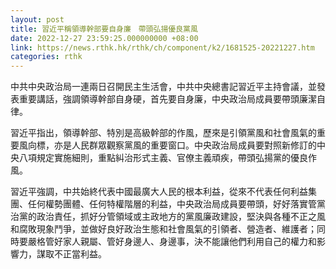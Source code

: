 ```yaml
---
layout: post
title: 習近平稱領導幹部要自身廉　帶頭弘揚優良黨風
date: 2022-12-27 23:59:25.000000000 +08:00
link: https://news.rthk.hk/rthk/ch/component/k2/1681525-20221227.htm
categories: rthk
---
```


中共中央政治局一連兩日召開民主生活會，中共中央總書記習近平主持會議，並發表重要講話，強調領導幹部自身硬，首先要自身廉，中央政治局成員要帶頭廉潔自律。 

習近平指出，領導幹部、特別是高級幹部的作風，歷來是引領黨風和社會風氣的重要風向標，亦是人民群眾觀察黨風的重要窗口。中央政治局成員要對照新修訂的中央八項規定實施細則，重點糾治形式主義、官僚主義頑疾，帶頭弘揚黨的優良作風。

習近平強調，中共始終代表中國最廣大人民的根本利益，從來不代表任何利益集團、任何權勢團體、任何特權階層的利益，中央政治局成員要帶頭，好好落實管黨治黨的政治責任，抓好分管領域或主政地方的黨風廉政建設，堅決與各種不正之風和腐敗現象鬥爭，並做好良好政治生態和社會風氣的引領者、營造者、維護者；同時要嚴格管好家人親屬、管好身邊人、身邊事，決不能讓他們利用自己的權力和影響力，謀取不正當利益。
